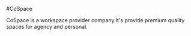 #CoSpace

CoSpace is a workspace provider company.It's provide premium quality spaces for agency and personal.
